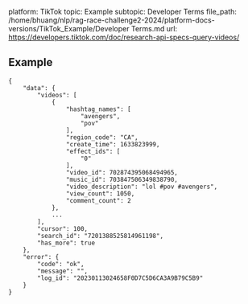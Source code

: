 platform: TikTok
topic: Example
subtopic: Developer Terms
file_path: /home/bhuang/nlp/rag-race-challenge2-2024/platform-docs-versions/TikTok_Example/Developer Terms.md
url: https://developers.tiktok.com/doc/research-api-specs-query-videos/

## Example

    {
        "data": {
            "videos": [
                {
                    "hashtag_names": [
                        "avengers",
                        "pov"
                    ],
                    "region_code": "CA",
                    "create_time": 1633823999,
                    "effect_ids": [
                        "0"
                    ],
                    "video_id": 702874395068494965,
                    "music_id": 703847506349838790,
                    "video_description": "lol #pov #avengers",
                    "view_count": 1050,
                    "comment_count": 2
                },
                ...
            ],
            "cursor": 100,
            "search_id": "7201388525814961198",
            "has_more": true
        },
        "error": {
            "code": "ok",
            "message": "",
            "log_id": "20230113024658F0D7C5D6CA3A9B79C5B9"
        }
    }